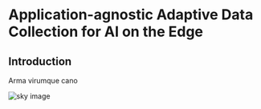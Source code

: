 # Application-agnostic Adaptive Data Collection for AI on the Edge
## Introduction
Arma virumque cano

![sky image](../imgs/lidar_sky-solar1.png)
